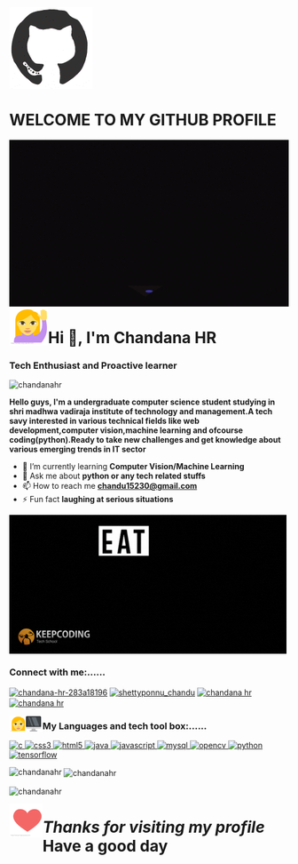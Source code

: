<img align="center" src="https://raw.githubusercontent.com/ChandanaHR/ChandanaHR/main/giphy7.gif"/><h1 align="left"><b>WELCOME TO MY GITHUB PROFILE</b></h1>
<img align="center" width="1000px" height="300px" src="https://raw.githubusercontent.com/ChandanaHR/ChandanaHR/main/giphy1.gif"/>
<img align="left" src="https://raw.githubusercontent.com/ChandanaHR/ChandanaHR/main/emoji4.png"/><h1 align="left">Hi 👋, I'm Chandana HR</h1>
<h3 align="left">Tech Enthusiast and Proactive learner</h3>

<p align="left"> <img src="https://komarev.com/ghpvc/?username=chandanahr&label=Profile%20views&color=210eb4&style=plastic" alt="chandanahr" /> </p>
<p align="left"><b> Hello guys, I'm a undergraduate computer science student studying in shri madhwa vadiraja institute of technology and management.A tech savy interested in various technical fields like web development,computer vision,machine learning and ofcourse coding(python).Ready to take new challenges and get knowledge about various emerging trends in IT sector </b></p>


- 🌱 I’m currently learning **Computer Vision/Machine Learning**
- 💬 Ask me about **python or any tech related stuffs**
- 📫 How to reach me **chandu15230@gmail.com**
- ⚡ Fun fact **laughing at serious situations**
<img align="center" src="https://raw.githubusercontent.com/ChandanaHR/ChandanaHR/main/giphy3.gif"/>

<h3 color="purple" align="left"><b>Connect with me:......</b></h3>
<p align="left">
<a href="https://linkedin.com/in/chandana-hr-283a18196" target="blank"><img align="center" src="https://img.shields.io/badge/-Linkedin-0000FF" alt="chandana-hr-283a18196" height="30" width="100" /></a>
<a href="https://instagram.com/shettyponnu_chandu" target="blank"><img align="center" src="https://img.shields.io/badge/-Instagram-FF00FF" alt="shettyponnu_chandu" height="30" width="100" /></a>
<a href="https://auth.geeksforgeeks.org/user/chandana hr" target="blank"><img align="center" src="https://img.shields.io/badge/-GeeksforGeeks-brightgreen" alt="chandana hr" height="30" width="100" /></a>
<a href="https://www.hackerrank.com/chandu15230" target="blank"><img align="center" src="https://img.shields.io/badge/-Hackerrank-228B22" alt="chandana hr" height="30" width="100" /></a>
</p>


<img align="left" src="https://raw.githubusercontent.com/ChandanaHR/ChandanaHR/main/emoji5.png"/><h3 align="left"><b>My Languages and tech tool box:......</b></h3>
<p align="left"> <a href="https://www.cprogramming.com/" target="_blank"> <img src="https://img.shields.io/badge/-C        -000000" alt="c" width="100" height="30"/> </a> <a href="https://www.w3schools.com/css/" target="_blank"> <img src="https://img.shields.io/badge/-CSS-000000" alt="css3" width="100" height="30"/> </a> <a href="https://www.w3.org/html/" target="_blank"> <img src="https://img.shields.io/badge/-HTML5-000000" alt="html5" width="100" height="30"/> </a> <a href="https://www.java.com" target="_blank"> <img src="https://img.shields.io/badge/-Java-000000" alt="java" width="100" height="30"/> </a> <a href="https://developer.mozilla.org/en-US/docs/Web/JavaScript" target="_blank"> <img src="https://img.shields.io/badge/-Java Script-000000" alt="javascript" width="100" height="30"/> </a> <a href="https://www.mysql.com/" target="_blank"> <img src="https://img.shields.io/badge/-MySQL-000000" alt="mysql" width="100" height="30"/> </a> <a href="https://opencv.org/" target="_blank"> <img src="https://img.shields.io/badge/-OpenCV-000000" alt="opencv" width="100" height="30"/> </a> <a href="https://www.python.org" target="_blank"> <img src="https://img.shields.io/badge/-Python-000000" alt="python" width="100" height="30"/> </a> <a href="https://www.tensorflow.org" target="_blank"> <img src="https://img.shields.io/badge/-Tensorflow-000000" alt="tensorflow" width="100" height="30"/> </a> </p>


<p><img align="left" src="https://github-readme-stats.vercel.app/api/top-langs?username=chandanahr&show_icons=true&theme=chartreuse-dark&bg_color=180227&hide_border=true&locale=en&layout=compact" alt="chandanahr" /></p>

<p>&nbsp;<img align="center" src="https://github-readme-stats.vercel.app/api?username=chandanahr&show_icons=true&theme=chartreuse-dark&hide_border=true&locale=en" alt="chandanahr" /></p>

<p><img align="center" src="https://github-readme-streak-stats.herokuapp.com/?user=chandanahr&theme=highcontrast" alt="chandanahr" /></p>

<img align="left" src="https://raw.githubusercontent.com/ChandanaHR/ChandanaHR/main/emoji6.png"/><h1 align="left" color="blue"><i>Thanks for visiting my profile</i>   <b>Have a good day</b></h1>

